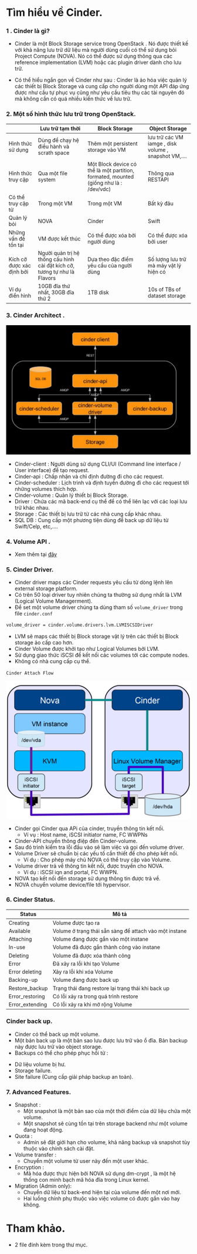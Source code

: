 # Tìm hiểu về Cinder.

### 1 . Cinder là gì?

- Cinder là một Block Storage service trong OpenStack . Nó được thiết kế với khả năng lưu trữ dữ liệu mà người dùng cuối có thể sử dụng bỏi Project Compute (NOVA). 
Nó có thể được sử dụng thông qua các reference implementation (LVM) hoặc các plugin driver dành cho lưu trữ.

- Có thể hiểu ngắn gọn về Cinder như sau : Cinder là ảo hóa việc quản lý các thiết bị Block Storage và cung cấp cho người dùng một API 
đáp ứng được như cầu tự phục vụ cũng như yêu cầu tiêu thụ các tài nguyên đó mà không cần có quá nhiều kiến thức về lưu trữ.

### 2. Một số hình thức lưu trữ trong OpenStack.

|             |Lưu trữ tạm thời|Block Storage|Object Storage|
|-------------|----------------|-------------|--------------|
|Hình thức sử dụng |Dùng để chạy hệ điều hành và scrath space|Thêm một persistent storage vào VM|lưu trữ các VM iamge , disk volume , snapshot VM,....|
|Hình thức truy cập|Qua một file system|Một Block device có thể là một partition, formated, mounted (giống như là : /dev/vdc)|Thông qua RESTAPI|
|Có thể truy cập từ|Trong một VM|Trong một VM|Bất kỳ đâu|
|Quản lý bỏi|NOVA|Cinder|Swift|
|Những vấn đề tồn tại|VM được kết thúc|Có thể được xóa bởi người dùng|Có thể được xóa bởi user|
|Kích cỡ được xác định bởi|Người quản trị hệ thống cấu hình cài đặt kích cỡ, tương tự như là Flavors|Dựa theo đặc điểm yêu cầu của người dùng|Số lượng lưu trữ mà máy vật lý hiện có|
|Ví dụ điển hình|10GB đĩa thứ nhất, 30GB đĩa thứ 2|1TB disk|10s of TBs of dataset storage|

### 3. Cinder Architect .

![cinder-Architect](/images/cinder-Architect.png)

- Cinder-client : Người dùng sử dụng CLI/UI (Command line interface / User interface) để tạo request.
- Cinder-api : Chấp nhận và chỉ định đường đi cho các request.
- Cinder-scheduler : Lịch trình và định tuyến đường đi cho các request tới những volumes thích hợp.
- Cinder-volume : Quản lý thiết bị Block Storage.
- Driver : Chứa các mã back-end cụ thể để có thể liên lạc với các loại lưu trữ khác nhau. 
- Storage : Các thiết bị lưu trữ từ các nhà cung cấp khác nhau.
- SQL DB : Cung cấp một phương tiện dùng để back up dữ liệu từ Swift/Celp, etc,....

### 4. Volume API .

- Xem thêm tại [đây](https://developer.openstack.org/api-ref/block-storage/)

### 5. Cinder Driver.

- Cinder driver maps các Cinder requests yêu cầu từ dòng lệnh lên external storage platform.
- Có trên 50 loại driver tuy nhiên chúng ta thường sử dụng nhất là LVM (Logical Volume Managerment).
- Để set một volume driver chúng ta dùng tham số `volume_driver` trong file `cinder.conf`

```sh
volume_driver = cinder.volume.drivers.lvm.LVMISCSIDriver
```

- LVM sẽ maps các thiết bị Block storage vật lý trên các thiết bị Block storage ảo cấp cao hơn.
- Cinder Volume được khởi tạo như Logical Volumes bởi LVM.
- Sử dụng giao thức iSCSI để kết nối các volumes tới các compute nodes.
- Không có nhà cung cấp cụ thể.

`Cinder Attach Flow` 

![cinder-attach-flow](/05-Cinder/images/cinder-attach-flow.png)

- Cinder gọi Cinder qua APi của cinder, truyền thông tin kết nối.
  - Ví vụ :  Host name, iSCSI initiator name, FC WWPNs
- Cinder-API chuyển thông điệp đến Cinder-volume.
- Sau đó trình kiểm tra lỗi đầu vào sẽ làm việc và gọi đến volume driver.
- Volume Driver sẽ chuẩn bị các yếu tố cần thiết để cho phép kết nối.
  - Ví dụ : Cho phép máy chủ NOVA có thể truy cập vào Volume.
- Volume driver trả về thông tin kết nối, được truyền cho NOVA.
  - Ví dụ : iSCSI iqn and portal, FC WWPN.
- NOVA tạo kết nối đến storage sử dụng thông tin được trả về.
- NOVA chuyển volume device/file tới hypervisor.


### 6. Cinder Status.

|Status|Mô tả|
|------|-----|
|Creating|Volume được tạo ra|
|Available|Volume ở trạng thái sẵn sàng để attach vào một instane|
|Attaching|Volume đang được gắn vào một instane|
|In-use|Volume đã được gắn thành công vào instane|
|Deleting|Volume đã được xóa thành công|
|Error|Đã xảy ra lỗi khi tạo Volume|
|Error deleting|Xảy ra lỗi khi xóa Volume|
|Backing-up|Volume đang được back up|
|Restore_backup|Trạng thái đang restore lại trạng thái khi back up|
|Error_restoring|Có lỗi xảy ra trong quá trình restore|
|Error_extending|Có lỗi xảy ra khi mở rộng Volume|


### Cinder back up.
- Cinder có thể back up một volume.
- Một bản back up là một bản sao lưu được lưu trữ vào ổ đĩa. Bản backup này được lưu trữ vào object storage.
- Backups có thể cho phép phục hồi từ :
 <ul>
  <li>Dữ liệu volume bị hư.</li>
  <li>Storage failure.</li>
  <li>Site failure (Cung cấp giải pháp backup an toàn).</li>
 </ul>

### 7. Advanced Features.

- Snapshot :
  - Một snapshot là một bản sao của một thời điểm của dữ liệu chứa một volume.
  - Một snapshot sẽ cùng tồn tại trên storage backend như một volume đang hoạt động.
- Quota :
  - Admin sẽ đặt giới hạn cho volume, khả năng backup và snapshot tùy thuộc vào chính sách cài đặt.
- Volume transfer :
  - Chuyển một volume từ user này đến một user khác.
- Encryption :
  - Mã hóa được thực hiện bởi NOVA sử dụng dm-crypt , là một hệ thống con minh bạch mã hóa đĩa trong Linux kernel.
- Migration (Admin only):
  - Chuyển dữ liệu từ back-end hiện tại của volume đến một nơi mới.
  - Hai luồng chính phụ thuộc vào việc volume có được gắn vào hay không.

# Tham khảo.

- 2 file đính kèm trong thư mục.
